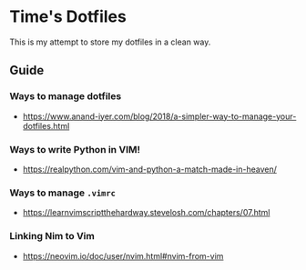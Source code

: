 # Time's Dotfiles


This is my attempt to store my dotfiles in a clean way.

## Guide 


### Ways to manage dotfiles
- https://www.anand-iyer.com/blog/2018/a-simpler-way-to-manage-your-dotfiles.html


### Ways to write Python in VIM!
- https://realpython.com/vim-and-python-a-match-made-in-heaven/


### Ways to manage `.vimrc`
- https://learnvimscriptthehardway.stevelosh.com/chapters/07.html


### Linking Nim to Vim

- https://neovim.io/doc/user/nvim.html#nvim-from-vim
